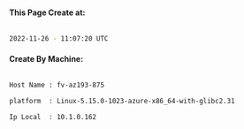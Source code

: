 
   
#### This Page Create at:

```bash

2022-11-26 - 11:07:20 UTC

```

#### Create By Machine:

```bash

Host Name : fv-az193-875

platform  : Linux-5.15.0-1023-azure-x86_64-with-glibc2.31

Ip Local  : 10.1.0.162

```

